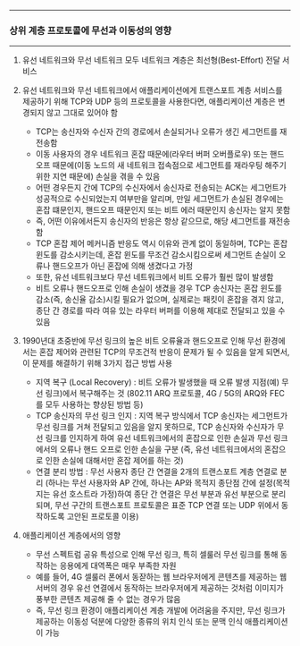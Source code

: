 -----
### 상위 계층 프로토콜에 무선과 이동성의 영향
-----
1. 유선 네트워크와 무선 네트워크 모두 네트워크 계층은 최선형(Best-Effort) 전달 서비스
2. 유선 네트워크와 무선 네트워크에서 애플리케이션에게 트랜스포트 계층 서비스를 제공하기 위해 TCP와 UDP 등의 프로토콜을 사용한다면, 애플리케이션 계층은 변경되지 않고 그대로 있어야 함
   - TCP는 송신자와 수신자 간의 경로에서 손실되거나 오류가 생긴 세그먼트를 재전송함
   - 이동 사용자의 경우 네트워크 혼잡 때문에(라우터 버퍼 오버플로우) 또는 핸드오프 때문에(이동 노드의 새 네트워크 접속점으로 세그먼트를 재라우팅 해주기 위한 지연 때문에) 손실을 겪을 수 있음
   - 어떤 경우든지 간에 TCP의 수신자에서 송신자로 전송되는 ACK는 세그먼트가 성공적으로 수신되었는지 여부만을 알리며, 만일 세그먼트가 손실된 경우에는 혼잡 떄문인지, 핸드오프 때문인지 또는 비트 에러 때문인지 송신자는 알지 못함
   - 즉, 어떤 이유에서든지 송신자의 반응은 항상 같으므로, 해당 세그먼트를 재전송함
   - TCP 혼잡 제어 메커니즘 반응도 역시 이유와 관계 없이 동일하며, TCP는 혼잡 윈도를 감소시키는데, 혼잡 윈도를 무조건 감소시킴으로써 세그먼트 손실이 오류나 핸드오프가 아닌 혼잡에 의해 생겼다고 가정
   - 또한, 유선 네트워크보다 무선 네트워크에서 비트 오류가 훨씬 많이 발생함
   - 비트 오류나 핸드오프로 인해 손실이 생겼을 경우 TCP 송신자는 혼잡 윈도를 감소(즉, 송신율 감소)시킬 필요가 없으며, 실제로는 패킷이 혼잡을 겪지 않고, 종단 간 경로를 따라 여유 있는 라우터 버퍼를 이용해 제대로 전달되고 있을 수 있음

3. 1990년대 초중반에 무선 링크의 높은 비트 오류율과 핸드오프로 인해 무선 환경에서는 혼잡 제어와 관련된 TCP의 무조건적 반응이 문제가 될 수 있음을 알게 되면서, 이 문제를 해결하기 위해 3가지 접근 방법 사용
   - 지역 복구 (Local Recovery) : 비트 오류가 발생했을 때 오류 발생 지점(예) 무선 링크)에서 복구해주는 것 (802.11 ARQ 프로토콜, 4G / 5G의 ARQ와 FEC를 모두 사용하는 향상된 방법 등)
   - TCP 송신자의 무선 링크 인지 : 지역 복구 방식에서 TCP 송신자는 세그먼트가 무선 링크를 거쳐 전달되고 있음을 알지 못하므로, TCP 송신자와 수신자가 무선 링크를 인지하게 하여 유선 네트워크에서의 혼잡으로 인한 손실과 무선 링크에서의 오류나 핸드 오프로 인한 손실을 구분 (즉, 유선 네트워크에서의 혼잡으로 인한 손실에 대해서만 혼잡 제어를 하는 것)
   - 연결 분리 방법 : 무선 사용자 종단 간 연결을 2개의 트랜스포트 계층 연결로 분리 (하나는 무선 사용자와 AP 간에, 하나는 AP와 목적지 종단점 간에 설정(목적지는 유선 호스트라 가정)하여 종단 간 연결은 무선 부분과 유선 부분으로 분리되며, 무선 구간의 트랜스포트 프로토콜은 표준 TCP 연결 또는 UDP 위에서 동작하도록 고안된 프로토콜 이용)

4. 애플리케이션 계층에서의 영향
   - 무선 스펙트럼 공유 특성으로 인해 무선 링크, 특히 셀룰러 무선 링크를 통해 동작하는 응용에게 대역폭은 매우 부족한 자원
   - 예를 들어, 4G 셀룰러 폰에서 동잗하는 웹 브라우저에게 콘텐츠를 제공하는 웹 서버의 경우 유선 연결에서 동작하는 브라우저에게 제공하는 것처럼 이미지가 풍부한 콘텐츠 제공해 줄 수 없는 경우가 많음
   - 즉, 무선 링크 환경이 애플리케이션 계층 개발에 어려움을 주지만, 무선 링크가 제공하는 이동성 덕분에 다양한 종류의 위치 인식 또는 문맥 인식 애플리케이션이 가능
